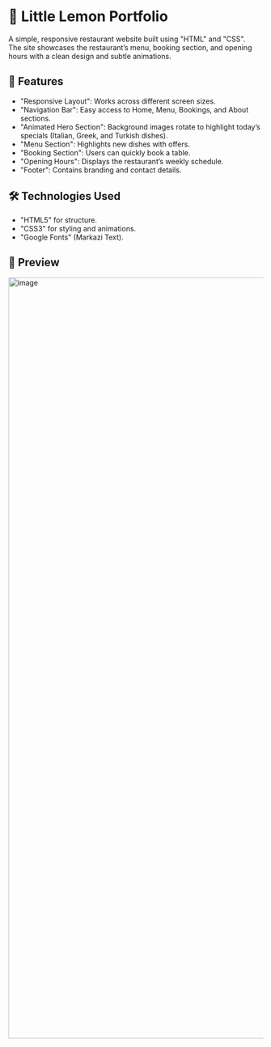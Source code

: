 # 🍋 Little Lemon Portfolio

A simple, responsive restaurant website built using "HTML" and "CSS".  
The site showcases the restaurant’s menu, booking section, and opening hours with a clean design and subtle animations.


## 📌 Features
- "Responsive Layout": Works across different screen sizes.  
- "Navigation Bar": Easy access to Home, Menu, Bookings, and About sections.  
- "Animated Hero Section": Background images rotate to highlight today’s specials (Italian, Greek, and Turkish dishes).  
- "Menu Section": Highlights new dishes with offers.  
- "Booking Section": Users can quickly book a table.  
- "Opening Hours": Displays the restaurant’s weekly schedule.  
- "Footer": Contains branding and contact details.


## 🛠️ Technologies Used
- "HTML5" for structure.  
- "CSS3" for styling and animations. 
- "Google Fonts" (Markazi Text).


## 📸 Preview
<img width="1588" height="1505" alt="image" src="https://github.com/user-attachments/assets/c1042eb0-4daf-4911-b5f6-2eaff2dc6c10" />
